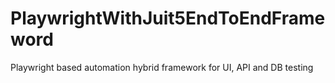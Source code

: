 # PlaywrightWithJuit5EndToEndFrameword
Playwright based automation hybrid framework for UI, API and DB testing
